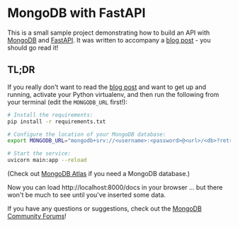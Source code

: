 # MongoDB with FastAPI

This is a small sample project demonstrating how to build an API with [MongoDB](https://developer.mongodb.com/) and [FastAPI](https://fastapi.tiangolo.com/).
It was written to accompany a [blog post](https://developer.mongodb.com/quickstart/python-quickstart-fastapi/) - you should go read it!

## TL;DR

If you really don't want to read the [blog post](https://developer.mongodb.com/quickstart/python-quickstart-fastapi/) and want to get up and running,
activate your Python virtualenv, and then run the following from your terminal (edit the `MONGODB_URL` first!):

```bash
# Install the requirements:
pip install -r requirements.txt

# Configure the location of your MongoDB database:
export MONGODB_URL="mongodb+srv://<username>:<password>@<url>/<db>?retryWrites=true&w=majority"

# Start the service:
uvicorn main:app --reload
```

(Check out [MongoDB Atlas](https://www.mongodb.com/cloud/atlas) if you need a MongoDB database.)

Now you can load http://localhost:8000/docs in your browser ... but there won't be much to see until you've inserted some data.

If you have any questions or suggestions, check out the [MongoDB Community Forums](https://developer.mongodb.com/community/forums/)!
